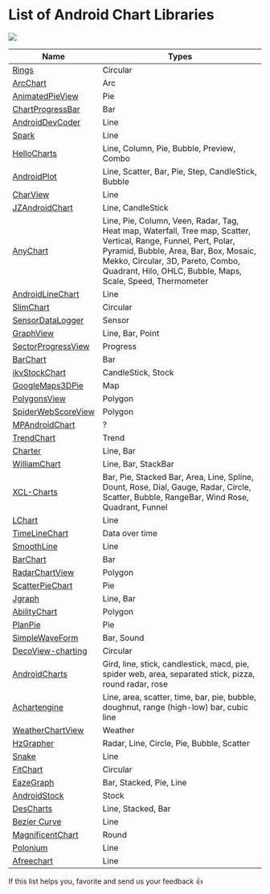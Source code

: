 # List of Android Chart Libraries

[<img src="https://github.com/lucasrafagnin/android-charts/blob/master/header.png">](https://github.com/jstumpp/awesome-android)

Name | Types
--- | ---
[Rings](https://github.com/lalongooo/rings) | Circular
[ArcChart](https://github.com/imaNNeoFighT/ArcChartView) | Arc
[AnimatedPieView](https://github.com/razerdp/AnimatedPieView) | Pie
[ChartProgressBar](https://github.com/hadiidbouk/ChartProgressBar-Android) | Bar
[AndroidDevCoder](https://github.com/AllenCoder/AndroidDevCoder) | Line
[Spark](https://github.com/robinhood/spark) | Line
[HelloCharts](https://github.com/lecho/hellocharts-android) | Line, Column, Pie, Bubble, Preview, Combo
[AndroidPlot](https://github.com/halfhp/androidplot) | Line, Scatter, Bar, Pie, Step, CandleStick, Bubble
[CharView](https://github.com/romandanylyk/ChartView) | Line
[JZAndroidChart](https://github.com/donglua/JZAndroidChart) | Line, CandleStick
[AnyChart](https://github.com/AnyChart/AnyChart-Android) | Line, Pie, Column, Veen, Radar, Tag, Heat map, Waterfall, Tree map, Scatter, Vertical, Range, Funnel, Pert, Polar, Pyramid, Bubble, Area, Bar, Box, Mosaic, Mekko, Circular, 3D, Pareto, Combo, Quadrant, Hilo, OHLC, Bubble, Maps, Scale, Speed, Thermometer
[AndroidLineChart](https://github.com/jeanboydev/Android-LineChart) | Line
[SlimChart](https://github.com/mancj/SlimChart) | Circular
[SensorDataLogger](https://github.com/Steppschuh/Sensor-Data-Logger) | Sensor
[GraphView](https://github.com/jjoe64/GraphView) | Line, Bar, Point
[SectorProgressView](https://github.com/timqi/SectorProgressView) | Progress
[BarChart](https://github.com/ITheBK/BarChart) | Bar
[ikvStockChart](https://github.com/wordplat/ikvStockChart) | CandleStick, Stock
[GoogleMaps3DPie](https://github.com/aminyazdanpanah/google-maps-3D-pie-chart-marker-clustering-java) | Map
[PolygonsView](https://github.com/jiangzehui/polygonsview) | Polygon
[SpiderWebScoreView](https://github.com/panpf/spider-web-score-view) | Polygon
[MPAndroidChart](https://github.com/PhilJay/MPAndroidChart-Realm) | ?
[TrendChart](https://github.com/JeasonWong/TrendChart) | Trend
[Charter](https://github.com/hrules6872/Charter) | Line, Bar
[WilliamChart](https://github.com/diogobernardino/WilliamChart) | Line, Bar, StackBar
[XCL-Charts](https://github.com/xcltapestry/XCL-Charts) | Bar, Pie, Stacked Bar, Area, Line, Spline, Dount, Rose, Dial, Gauge, Radar, Circle, Scatter, Bubble, RangeBar, Wind Rose, Quadrant, Funnel
[LChart](https://github.com/linheimx/LChart) | Line
[TimeLineChart](https://github.com/jruesga/timeline-chart-view) | Data over time
[SmoothLine](https://github.com/PaoloConte/smooth-line-chart) | Line
[BarChart](https://github.com/ITheBK/BarChart) | Bar
[RadarChartView](https://github.com/DmitriyZaitsev/RadarChartView) | Polygon
[ScatterPieChart](https://github.com/IntruderShanky/Scatter-PieChart) | Pie
[Jgraph](https://github.com/ZuYun/Jgraph) | Line, Bar
[AbilityChart](https://github.com/jiefly/AbilityChart) | Polygon
[PlanPie](https://github.com/zurche/plain-pie) | Pie
[SimpleWaveForm](https://github.com/maxyou/SimpleWaveform) | Bar, Sound
[DecoView-charting](https://github.com/bmarrdev/android-DecoView-charting) | Circular
[AndroidCharts](https://github.com/limccn/Android-Charts) | Gird, line, stick, candlestick, macd, pie, spider web, area, separated stick, pizza, round radar, rose
[Achartengine](https://github.com/ddanny/achartengine) | Line, area, scatter, time, bar, pie, bubble, doughnut, range (high-low) bar, cubic line
[WeatherChartView](https://github.com/kaku2015/WeatherChartView) | Weather
[HzGrapher](https://github.com/handstudio/HzGrapher) | Radar, Line, Circle, Pie, Bubble, Scatter
[Snake](https://github.com/txusballesteros/snake) | Line
[FitChart](https://github.com/txusballesteros/fit-chart) | Circular
[EazeGraph](https://github.com/blackfizz/EazeGraph) | Bar, Stacked, Pie, Line
[AndroidStock](https://github.com/lzyzsd/AndroidStockChart) | Stock
[DesCharts](https://github.com/bradipao/desCharts) | Line, Stacked, Bar
[Bezier Curve](https://github.com/Steven-Luo/android-bezier-curve-chart) | Line
[MagnificentChart](https://github.com/Geek-1001/MagnificentChart) | Round
[Polonium](https://github.com/Erzer/polonium-chart-view) | Line
[Afreechart](https://github.com/johnjohndoe/AFreeChart) | Line


If this list helps you, favorite and send us your feedback :thumbsup:
